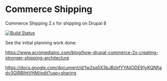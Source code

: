 # Commerce Shipping

Commerce Shipping 2.x for shipping on Drupal 8

[![Build Status](https://travis-ci.org/smmccabe/commerce_shipping.svg?branch=master)](https://travis-ci.org/smmccabe/commerce_shipping)

See the initial planning work done:

https://www.acromediainc.com/blog/how-drupal-commerce-2x-creating-stronger-shipping-architecture

https://docs.google.com/document/d/1w2sq5X3bJBzkfYYAilODE91yKQNfjadv3GIRBIhtVHM/edit?usp=sharing

